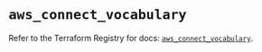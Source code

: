 # `aws_connect_vocabulary`

Refer to the Terraform Registry for docs: [`aws_connect_vocabulary`](https://registry.terraform.io/providers/hashicorp/aws/5.69.0/docs/resources/connect_vocabulary).
